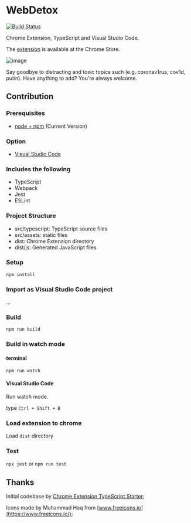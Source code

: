 # WebDetox

[![Build Status](https://travis-ci.org/FSou1/WebDetox.svg?branch=master)](https://travis-ci.org/FSou1/WebDetox)

Chrome Extension, TypeScript and Visual Studio Code.

The [extension](https://chrome.google.com/webstore/detail/webdetox/jglmleifkehhcmheadecpeoohaagakio) is available at the Chrome Store.

![image](https://user-images.githubusercontent.com/1132431/77929158-f6c07b00-726e-11ea-8f5a-56ae20a19a0a.png)

Say goodbye to distracting and toxic topics such (e.g. coronav1rus, cov1d, putin). Have anything to add? You're always welcome.

## Contribution

### Prerequisites

* [node + npm](https://nodejs.org/) (Current Version)

### Option

* [Visual Studio Code](https://code.visualstudio.com/)

### Includes the following

* TypeScript
* Webpack
* Jest
* ESLint

### Project Structure

* src/typescript: TypeScript source files
* src/assets: static files
* dist: Chrome Extension directory
* dist/js: Generated JavaScript files

### Setup

```
npm install
```

### Import as Visual Studio Code project

...

### Build

```
npm run build
```

### Build in watch mode

#### terminal

```
npm run watch
```

#### Visual Studio Code

Run watch mode.

type `Ctrl + Shift + B`

### Load extension to chrome

Load `dist` directory

### Test
`npx jest` or `npm run test`

## Thanks

Initial codebase by [Chrome Extension TypeScript Starter](https://github.com/chibat/chrome-extension-typescript-starter);

Icons made by Muhammad Haq from [www.freeicons.io](https://www.freeicons.io/);
